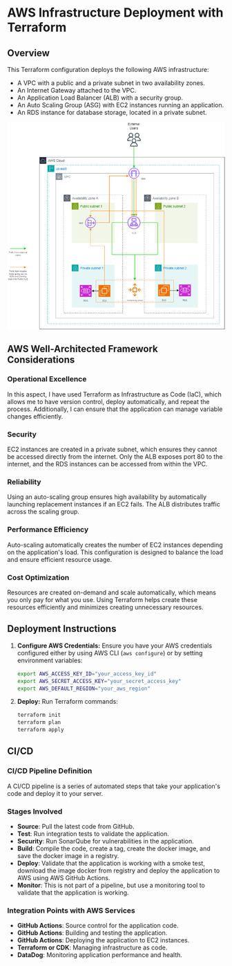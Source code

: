 # AWS Infrastructure Deployment with Terraform

## Overview
This Terraform configuration deploys the following AWS infrastructure:
- A VPC with a public and a private subnet in two availability zones.
- An Internet Gateway attached to the VPC.
- An Application Load Balancer (ALB) with a security group.
- An Auto Scaling Group (ASG) with EC2 instances running an application.
- An RDS instance for database storage, located in a private subnet.

![Image01](images/autoscalingec2.png)

## AWS Well-Architected Framework Considerations
### Operational Excellence
In this aspect, I have used Terraform as Infrastructure as Code (IaC), which allows me to have version control, deploy automatically, and repeat  the process. Additionally, I can ensure that the application can manage variable changes efficiently.

### Security
EC2 instances are created in a private subnet, which ensures they cannot be accessed directly from the internet. Only the ALB exposes port 80 to the internet, and the RDS instances can be accessed from within the VPC.

### Reliability
Using an auto-scaling group ensures high availability by automatically launching replacement instances if an EC2 fails. The ALB distributes traffic across the scaling group.

### Performance Efficiency
Auto-scaling automatically creates the number of EC2 instances depending on the application's load. This configuration is designed to balance the load and ensure efficient resource usage.

### Cost Optimization
Resources are created on-demand and scale automatically, which means you only pay for what you use. Using Terraform helps create these resources efficiently and minimizes creating unnecessary resources.

## Deployment Instructions
1. **Configure AWS Credentials:**
   Ensure you have your AWS credentials configured either by using AWS CLI (`aws configure`) or by setting environment variables:
   ```bash
   export AWS_ACCESS_KEY_ID="your_access_key_id"
   export AWS_SECRET_ACCESS_KEY="your_secret_access_key"
   export AWS_DEFAULT_REGION="your_aws_region"
2. **Deploy:**
   Run Terraform commands:
   ```bash
   terraform init
   terraform plan
   terraform apply

## CI/CD
### CI/CD Pipeline Definition
A CI/CD pipeline is a series of automated steps that take your application's code and deploy it to your server.

### Stages Involved
- **Source**: Pull the latest code from GitHub.
- **Test**: Run integration tests to validate the application.
- **Security**: Run SonarQube for vulnerabilities in the application.
- **Build**: Compile the code, create a tag, create the docker image, and save the docker image in a registry.
- **Deploy**: Validate that the application is working with a smoke test, download the image docker from registry and deploy the application to AWS using AWS GitHub Actions.
- **Monitor**: This is not part of a pipeline, but use a monitoring tool to validate that the application is working.
 
### Integration Points with AWS Services
- **GitHub Actions**: Source control for the application code.
- **GitHub Actions**: Building and testing the application.
- **GitHub Actions**: Deploying the application to EC2 instances.
- **Terraform or CDK**: Managing infrastructure as code.
- **DataDog**: Monitoring application performance and health.

